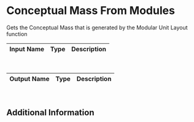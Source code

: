 

# Conceptual Mass From Modules

Gets the Conceptual Mass that is generated by the Modular Unit Layout function

|Input Name|Type|Description|
|---|---|---|


<br>

|Output Name|Type|Description|
|---|---|---|


<br>

## Additional Information










